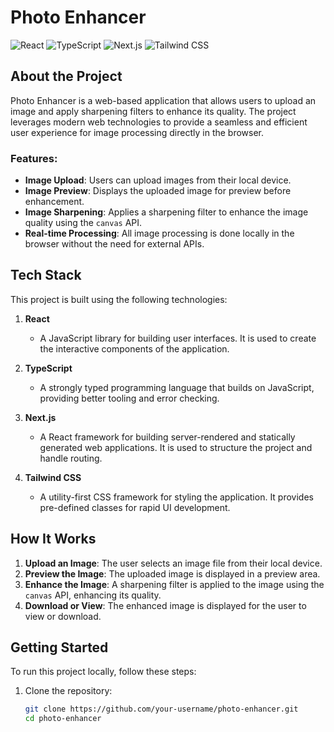 # Photo Enhancer

![React](https://img.shields.io/badge/React-20232A?style=for-the-badge&logo=react&logoColor=61DAFB)
![TypeScript](https://img.shields.io/badge/TypeScript-007ACC?style=for-the-badge&logo=typescript&logoColor=white)
![Next.js](https://img.shields.io/badge/Next.js-000000?style=for-the-badge&logo=nextdotjs&logoColor=white)
![Tailwind CSS](https://img.shields.io/badge/Tailwind_CSS-38B2AC?style=for-the-badge&logo=tailwind-css&logoColor=white)

## About the Project

Photo Enhancer is a web-based application that allows users to upload an image and apply sharpening filters to enhance its quality. The project leverages modern web technologies to provide a seamless and efficient user experience for image processing directly in the browser.

### Features:
- **Image Upload**: Users can upload images from their local device.
- **Image Preview**: Displays the uploaded image for preview before enhancement.
- **Image Sharpening**: Applies a sharpening filter to enhance the image quality using the `canvas` API.
- **Real-time Processing**: All image processing is done locally in the browser without the need for external APIs.

## Tech Stack

This project is built using the following technologies:

1. **React**  
   - A JavaScript library for building user interfaces. It is used to create the interactive components of the application.

2. **TypeScript**  
   - A strongly typed programming language that builds on JavaScript, providing better tooling and error checking.

3. **Next.js**  
   - A React framework for building server-rendered and statically generated web applications. It is used to structure the project and handle routing.

4. **Tailwind CSS**  
   - A utility-first CSS framework for styling the application. It provides pre-defined classes for rapid UI development.

## How It Works

1. **Upload an Image**: The user selects an image file from their local device.
2. **Preview the Image**: The uploaded image is displayed in a preview area.
3. **Enhance the Image**: A sharpening filter is applied to the image using the `canvas` API, enhancing its quality.
4. **Download or View**: The enhanced image is displayed for the user to view or download.

## Getting Started

To run this project locally, follow these steps:

1. Clone the repository:
   ```bash
   git clone https://github.com/your-username/photo-enhancer.git
   cd photo-enhancer